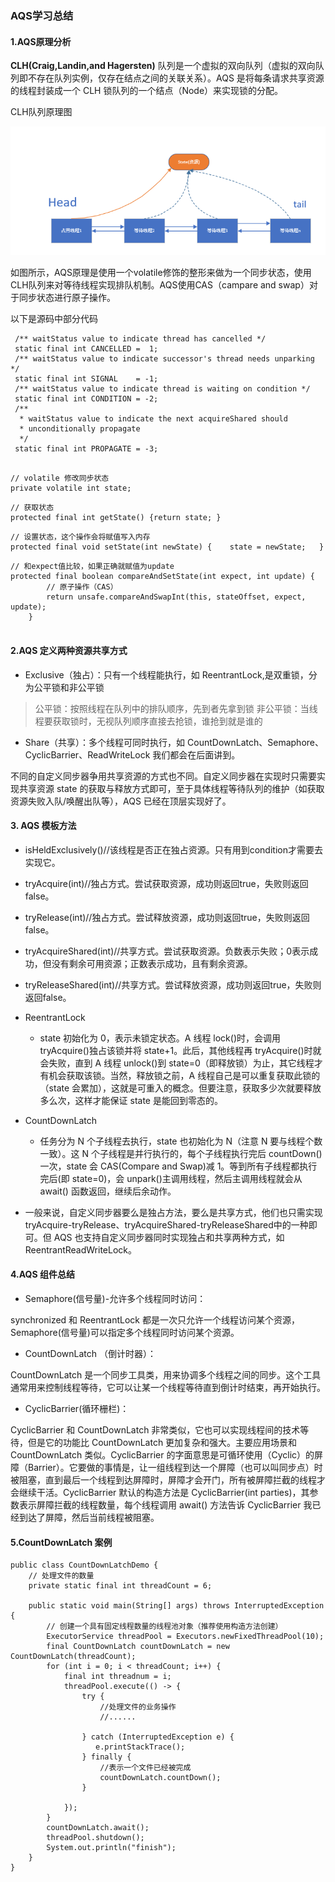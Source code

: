 ### AQS学习总结

#### 1.AQS原理分析

**CLH(Craig,Landin,and Hagersten)** 队列是一个虚拟的双向队列（虚拟的双向队列即不存在队列实例，仅存在结点之间的关联关系）。AQS 是将每条请求共享资源的线程封装成一个 CLH 锁队列的一个结点（Node）来实现锁的分配。

CLH队列原理图

![Image of Yaktocat](https://github.com/Teahel/JavaLine/blob/main/image/AQS_CLH.jpg)

如图所示，AQS原理是使用一个volatile修饰的整形来做为一个同步状态，使用CLH队列来对等待线程实现排队机制。AQS使用CAS（campare and swap）对于同步状态进行原子操作。

以下是源码中部分代码
```
 /** waitStatus value to indicate thread has cancelled */
 static final int CANCELLED =  1;
 /** waitStatus value to indicate successor's thread needs unparking */
 static final int SIGNAL    = -1;
 /** waitStatus value to indicate thread is waiting on condition */
 static final int CONDITION = -2;
 /**
  * waitStatus value to indicate the next acquireShared should
  * unconditionally propagate
  */
 static final int PROPAGATE = -3;
```
        
```
        
// volatile 修改同步状态
private volatile int state;
```
```
// 获取状态
protected final int getState() {return state; }
```
```
// 设置状态，这个操作会将赋值写入内存
protected final void setState(int newState) {    state = newState;   }
```
```
// 和expect值比较，如果正确就赋值为update
protected final boolean compareAndSetState(int expect, int update) {
        // 原子操作（CAS）
        return unsafe.compareAndSwapInt(this, stateOffset, expect, update);
    }
    
```
#### 2.AQS 定义两种资源共享方式

* Exclusive（独占）：只有一个线程能执行，如 ReentrantLock,是双重锁，分为公平锁和非公平锁
>公平锁：按照线程在队列中的排队顺序，先到者先拿到锁
非公平锁：当线程要获取锁时，无视队列顺序直接去抢锁，谁抢到就是谁的

* Share（共享）：多个线程可同时执行，如 CountDownLatch、Semaphore、 CyclicBarrier、ReadWriteLock 我们都会在后面讲到。

不同的自定义同步器争用共享资源的方式也不同。自定义同步器在实现时只需要实现共享资源 state 的获取与释放方式即可，至于具体线程等待队列的维护（如获取资源失败入队/唤醒出队等），AQS 已经在顶层实现好了。

#### 3. AQS 模板方法


* isHeldExclusively()//该线程是否正在独占资源。只有用到condition才需要去实现它。
* tryAcquire(int)//独占方式。尝试获取资源，成功则返回true，失败则返回false。
* tryRelease(int)//独占方式。尝试释放资源，成功则返回true，失败则返回false。
* tryAcquireShared(int)//共享方式。尝试获取资源。负数表示失败；0表示成功，但没有剩余可用资源；正数表示成功，且有剩余资源。
* tryReleaseShared(int)//共享方式。尝试释放资源，成功则返回true，失败则返回false。


 * ReentrantLock
 
   * state 初始化为 0，表示未锁定状态。A 线程 lock()时，会调用 tryAcquire()独占该锁并将 state+1。此后，其他线程再 tryAcquire()时就会失败，直到 A 线程 unlock()到 state=0（即释放锁）为止，其它线程才有机会获取该锁。当然，释放锁之前，A 线程自己是可以重复获取此锁的（state 会累加），这就是可重入的概念。但要注意，获取多少次就要释放多么次，这样才能保证 state 是能回到零态的。

 * CountDownLatch
 
   * 任务分为 N 个子线程去执行，state 也初始化为 N（注意 N 要与线程个数一致）。这 N 个子线程是并行执行的，每个子线程执行完后 countDown() 一次，state 会 CAS(Compare and Swap)减 1。等到所有子线程都执行完后(即 state=0)，会 unpark()主调用线程，然后主调用线程就会从 await() 函数返回，继续后余动作。 

* 一般来说，自定义同步器要么是独占方法，要么是共享方式，他们也只需实现tryAcquire-tryRelease、tryAcquireShared-tryReleaseShared中的一种即可。但 AQS 也支持自定义同步器同时实现独占和共享两种方式，如ReentrantReadWriteLock。

#### 4.AQS 组件总结

* Semaphore(信号量)-允许多个线程同时访问： 

synchronized 和 ReentrantLock 都是一次只允许一个线程访问某个资源，Semaphore(信号量)可以指定多个线程同时访问某个资源。

* CountDownLatch （倒计时器）： 

CountDownLatch 是一个同步工具类，用来协调多个线程之间的同步。这个工具通常用来控制线程等待，它可以让某一个线程等待直到倒计时结束，再开始执行。

* CyclicBarrier(循环栅栏)： 

CyclicBarrier 和 CountDownLatch 非常类似，它也可以实现线程间的技术等待，但是它的功能比 CountDownLatch 更加复杂和强大。主要应用场景和 CountDownLatch 类似。CyclicBarrier 的字面意思是可循环使用（Cyclic）的屏障（Barrier）。它要做的事情是，让一组线程到达一个屏障（也可以叫同步点）时被阻塞，直到最后一个线程到达屏障时，屏障才会开门，所有被屏障拦截的线程才会继续干活。CyclicBarrier 默认的构造方法是 CyclicBarrier(int parties)，其参数表示屏障拦截的线程数量，每个线程调用 await() 方法告诉 CyclicBarrier 我已经到达了屏障，然后当前线程被阻塞。


#### 5.CountDownLatch 案例

```
public class CountDownLatchDemo {
    // 处理文件的数量
    private static final int threadCount = 6;

    public static void main(String[] args) throws InterruptedException {
        // 创建一个具有固定线程数量的线程池对象（推荐使用构造方法创建）
        ExecutorService threadPool = Executors.newFixedThreadPool(10);
        final CountDownLatch countDownLatch = new CountDownLatch(threadCount);
        for (int i = 0; i < threadCount; i++) {
            final int threadnum = i;
            threadPool.execute(() -> {
                try {
                    //处理文件的业务操作
                    //......
                   
                } catch (InterruptedException e) {
                   e.printStackTrace();
                } finally {
                    //表示一个文件已经被完成
                    countDownLatch.countDown();
                }

            });
        }
        countDownLatch.await();
        threadPool.shutdown();
        System.out.println("finish");
    }
}
```

